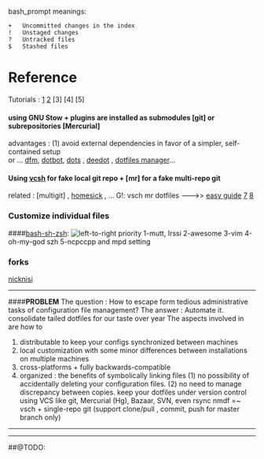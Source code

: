 

bash_prompt meanings:
```
+	Uncommitted changes in the index
!	Unstaged changes
?	Untracked files
$	Stashed files
```
Reference
=========
Tutorials : [1] [2] [3] [4] [5]
#### using GNU Stow + plugins are installed as submodules [git] or subrepositories [Mercurial]
advantages : (1) avoid external dependencies in favor of a simpler, self-contained setup  
or ...  [dfm], [dotbot], [dots] , [deedot] , [dotfiles manager]...

#### Using [vcsh] for fake local git repo + [mr] for a fake multi-repo git 
related : [multigit] , [homesick] ,  ... 
G!: vsch mr dotfiles --->> [easy guide][6] [7] [8]

### Customize individual files
####[bash-sh-zsh]:
![left-to-right priority](http://blog.flowblok.id.au/static/images/shell-startup-actual.png)
1-mutt, Irssi
2-awesome
3-vim
4-oh-my-god szh
5-ncpccpp and mpd setting

### forks 
[nicknisi](https://github.com/nicknisi/dotfiles)

***************************************************
####**PROBLEM**
The question : How to escape form tedious administrative tasks of configuration file management?
The answer :  Automate it.
consolidate tailed dotfiles for our taste over year 
The aspects involved in are how to 
 1. distributable to keep your configs synchronized between machines
 2. local customization with some minor differences between installations on multiple machines
 2. cross-platforms + fully backwards-compatible
 3. organized : 
the benefits of symbolically linking files (1) no possibility of accidentally deleting your configuration files. (2) no need to manage discrepancy between copies.
keep your dotfiles under version control using VCS like git, Mercurial (Hg), Bazaar, SVN, even rsync
nmdf =~ vsch + single-repo git (support clone/pull , commit, push for master branch only) 


***************************************************
[1]: https://dotfiles.github.io/
[2]: https://wiki.archlinux.org/index.php/Dotfiles

[6]: http://www.linuxjournal.com/content/manage-your-configs-vcsh?page=0,2
[7]: https://sumancluster.wordpress.com/2015/05/29/managing-dotfiles-using-vcsh-and-mr/
[8]: http://www.martin-burger.net/blog/unix-shell/manage-dotfiles-quickly-and-effortlessly/

[dfm]: https://github.com/justone/dfm/blob/master/dfm
[Dotbot]: http://www.anishathalye.com/2014/08/03/managing-your-dotfiles/
[dots]: https://github.com/EvanPurkhiser/dots
[deedot]: https://github.com/DeeNewcum/deedot
[dotfiles manager]: https://github.com/tmathmeyer/dotfilesmanager

[vcsh]:
[mr]: 

[homesick]: https://github.com/technicalpickles/homesick
[bash-sh-zsh]:http://blog.flowblok.id.au/2013-02/shell-startup-scripts.html



***********************************************************************************
##@TODO:

